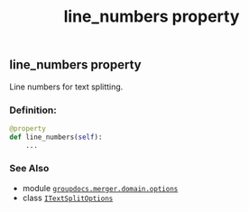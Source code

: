 ﻿---
title: line_numbers property
second_title: GroupDocs.Merger for Python via .NET API References
description: 
type: docs
url: /python-net/groupdocs.merger.domain.options/itextsplitoptions/line_numbers/
is_root: false
weight: 50
---

## line_numbers property


Line numbers for text splitting.
### Definition:
```python
@property
def line_numbers(self):
    ...
```

### See Also
* module [`groupdocs.merger.domain.options`](../../)
* class [`ITextSplitOptions`](/merger/python-net/groupdocs.merger.domain.options/itextsplitoptions)
